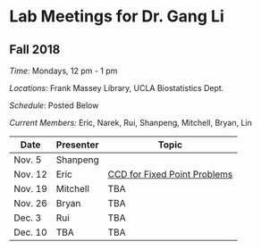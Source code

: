# Lab Meetings for Dr. Gang Li

## Fall 2018

*Time*: Mondays, 12 pm - 1 pm

*Locations*: Frank Massey Library, UCLA Biostatistics Dept.

*Schedule*: Posted Below

*Current Members:* Eric, Narek, Rui, Shanpeng, Mitchell, Bryan, Lin  

| Date | Presenter | Topic |
|------|-----------|-------|
|Nov. 5 | Shanpeng| |
|Nov. 12| Eric | [CCD for Fixed Point Problems](https://arxiv.org/pdf/1611.02456.pdf) |
|Nov. 19| Mitchell| TBA |
|Nov. 26| Bryan| TBA |
|Dec. 3 | Rui | TBA |
|Dec. 10| TBA |  TBA |
